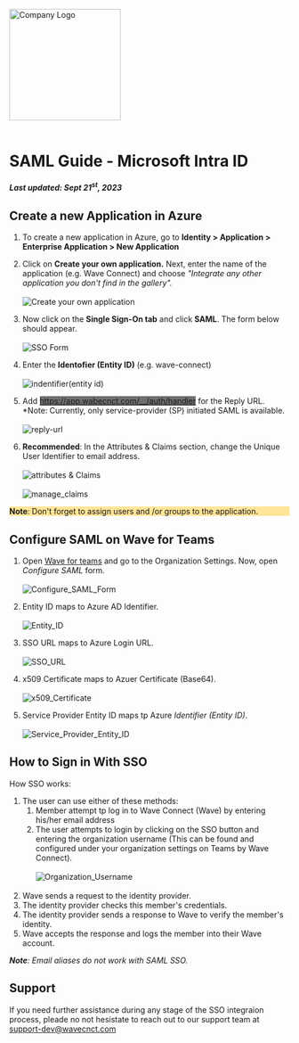 <img src="https://github.com/wavecnct/poc-doc/tree/main/public/logo.png" alt="Company Logo" width="200"><br><br>

# SAML Guide - Microsoft Intra ID
##### *Last updated: Sept 21<sup>st</sup>, 2023* 

## Create a new Application in Azure

1. To create a new application in Azure, go to **Identity > Application > Enterprise Application > New Application**
2. Click on **Create your own application.** Next, enter the name of the application (e.g. Wave Connect) and choose *"Integrate any other application you don't find in the gallery".*
<br><br>![Create your own application](https://github.com/wavecnct/poc-doc/tree/main/public/create_app.png)

3. Now click on the **Single Sign-On tab** and click **SAML**. The form below should appear.
<br><br>![SSO Form](https://github.com/wavecnct/poc-doc/tree/main/public/SSO_form.png)

4. Enter the **Identofier (Entity ID)** (e.g. wave-connect)
<br><br>![indentifier(entity id)](https://github.com/wavecnct/poc-doc/tree/main/public/identifier(entity_id).png)

5. Add <span style="background-color: #6F6F6F">https://app.wabecnct.com/__/auth/handler</span> for the Reply URL.
*Note: Currently, only service-provider (SP) initiated SAML is available.
<br><br>![reply-url](https://github.com/wavecnct/poc-doc/tree/main/public/reply_url.png)

6. **Recommended**: In the Attributes & Claims section, change the Unique User Identifier to email address.
<br><br>![attributes & Claims](https://github.com/wavecnct/poc-doc/tree/main/public/attributes&claims.png)
<br><br>![manage_claims](https://github.com/wavecnct/poc-doc/tree/main/public/manage_claims.png)<br>

<span style="background-color: #FFE598; display: block; max-width=100%;"> **Note**: Don't forget to assign users and /or groups to the application.</span>

<div style="page-break-after: always;"></div>

## Configure SAML on Wave for Teams

1. Open <a href="https://teams.wavecnct.com/"> Wave for teams</a> and go to the Organization Settings. Now, open *Configure SAML* form.
<br><br>![Configure_SAML_Form](https://github.com/wavecnct/poc-doc/tree/main/public/Configure_SAML_Form.png)<br>

2. Entity ID maps to Azure AD Identifier.
<br><br>![Entity_ID](https://github.com/wavecnct/poc-doc/tree/main/public/Entity_ID.png)<br>

3. SSO URL maps to Azure Login URL.
<br><br>![SSO_URL](https://github.com/wavecnct/poc-doc/tree/main/public/SSO_URL.png)<br>

4. x509 Certificate maps to Azuer Certificate (Base64).
<br><br>![x509_Certificate](https://github.com/wavecnct/poc-doc/tree/main/public/x509_Certificate.png)<br>

5. Service Provider Entity ID maps tp Azure *Identifier (Entity ID)*.
<br><br>![Service_Provider_Entity_ID](https://github.com/wavecnct/poc-doc/tree/main/public/SP_Entity_ID.png)<br>


<div style="page-break-after: always;"></div>

## How to Sign in With SSO
How SSO works:

<ol>
    <li>The user can use either of these methods:
        <ol list-style-type: "upper-alpha">    
            <li>Member attempt tp log in to Wave Connect (Wave) by entering his/her email address</li>
            <li>The user attempts to login by clicking on the SSO button and entering the organization username (This can be found and configured under your organization settings on Teams by Wave Connect).<br><br>
            <img src="https://github.com/wavecnct/poc-doc/tree/main/public/Org_Username.png" alt="Organization_Username"></li>
        </ol><br>
    </li>
    <li>Wave sends a request to the identity provider.</li>
    <li>The identity provider checks this member's credentials.</li>
    <li>The identity provider sends a response to Wave to verify the member's identity.</li>
    <li>Wave accepts the response and logs the member into their Wave account.</li>
</ol>

***Note**: Email aliases do not work with SAML SSO.*

## Support
If you need further assistance during any stage of the SSO integraion process, pleade no not hesistate to reach out to our support team at <a href="support-dev@wavecnct.com">support-dev@wavecnct.com</a>




